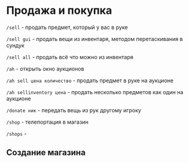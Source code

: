 # Продажа и покупка

`/sell` - продать предмет, который у вас в руке

`/sell gui` - продать вещи из инвентаря, методом перетаскивания в сундук

`/sell all` - продать всё что можно из инвентаря

`/ah` - открыть окно аукционов

`/ah sell цена количество` - продать предмет в руке на аукционе

`/ah sellinventory цена` - продать несколько предметов как один на аукционе

`/donate ник` - передать вещь из рук другому игроку

`/shop` - телепортация в магазин

`/shops` -

## Создание магазина
